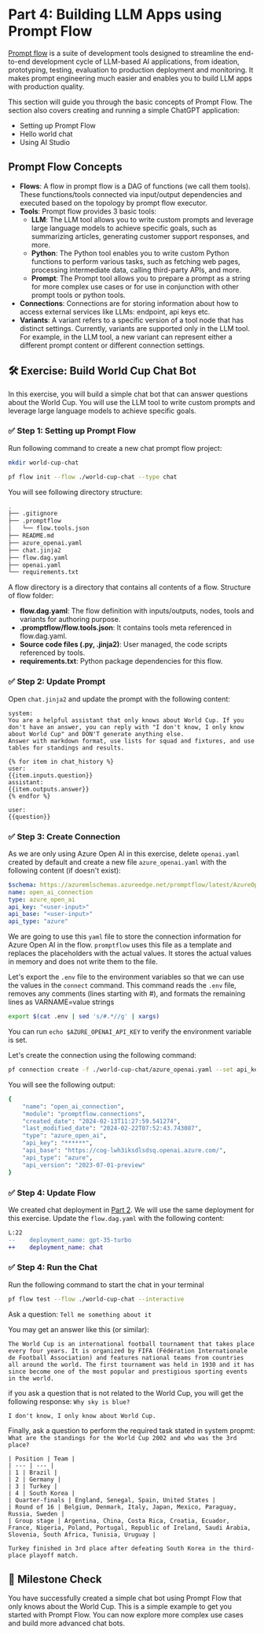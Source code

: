 # Part 4: Building LLM Apps using Prompt Flow

[Prompt flow](https://microsoft.github.io/promptflow/index.html) is a suite of development tools designed to streamline the end-to-end development cycle of LLM-based AI applications, from ideation, prototyping, testing, evaluation to production deployment and monitoring. It makes prompt engineering much easier and enables you to build LLM apps with production quality.

This section will guide you through the basic concepts of Prompt Flow. The section also covers creating and running a simple ChatGPT application:

- Setting up Prompt Flow
- Hello world chat
- Using AI Studio

## Prompt Flow Concepts

- **Flows**: A flow in prompt flow is a DAG of functions (we call them tools). These functions/tools connected via input/output dependencies and executed based on the topology by prompt flow executor.
- **Tools**: Prompt flow provides 3 basic tools:
  - **LLM**: The LLM tool allows you to write custom prompts and leverage large language models to achieve specific goals, such as summarizing articles, generating customer support responses, and more.
  - **Python**: The Python tool enables you to write custom Python functions to perform various tasks, such as fetching web pages, processing intermediate data, calling third-party APIs, and more.
  - **Prompt**: The Prompt tool allows you to prepare a prompt as a string for more complex use cases or for use in conjunction with other prompt tools or python tools.
- **Connections**: Connections are for storing information about how to access external services like LLMs: endpoint, api keys etc.
- **Variants**: A variant refers to a specific version of a tool node that has distinct settings. Currently, variants are supported only in the LLM tool. For example, in the LLM tool, a new variant can represent either a different prompt content or different connection settings.

## 🛠️ Exercise: Build World Cup Chat Bot

In this exercise, you will build a simple chat bot that can answer questions about the World Cup. You will use the LLM tool to write custom prompts and leverage large language models to achieve specific goals.

### ✅ Step 1: Setting up Prompt Flow

Run following command to create a new chat prompt flow project:

```bash
mkdir world-cup-chat

pf flow init --flow ./world-cup-chat --type chat
```

You will see following directory structure:

```bash
.
├── .gitignore
├── .promptflow
│   └── flow.tools.json
├── README.md
├── azure_openai.yaml
├── chat.jinja2
├── flow.dag.yaml
├── openai.yaml
└── requirements.txt
```

A flow directory is a directory that contains all contents of a flow. Structure of flow folder:

- **flow.dag.yaml**: The flow definition with inputs/outputs, nodes, tools and variants for authoring purpose.
- **.promptflow/flow.tools.json**: It contains tools meta referenced in flow.dag.yaml.
- **Source code files (.py, .jinja2)**: User managed, the code scripts referenced by tools.
- **requirements.txt**: Python package dependencies for this flow.

### ✅ Step 2: Update Prompt

Open `chat.jinja2` and update the prompt with the following content:

```jinja2
system:
You are a helpful assistant that only knows about World Cup. If you don't have an answer, you can reply with "I don't know, I only know about World Cup" and DON'T generate anything else.
Answer with markdown format, use lists for squad and fixtures, and use tables for standings and results.

{% for item in chat_history %}
user:
{{item.inputs.question}}
assistant:
{{item.outputs.answer}}
{% endfor %}

user:
{{question}}
```

### ✅ Step 3: Create Connection

As we are only using Azure Open AI in this exercise, delete `openai.yaml` created by default and create a new file `azure_openai.yaml` with the following content (if doesn't exist):

```yaml
$schema: https://azuremlschemas.azureedge.net/promptflow/latest/AzureOpenAIConnection.schema.json
name: open_ai_connection
type: azure_open_ai
api_key: "<user-input>"
api_base: "<user-input>"
api_type: "azure"
```

We are going to use this `yaml` file to store the connection information for Azure Open AI in the flow. `promptflow` uses this file as a template and replaces the placeholders with the actual values. It stores the actual values in memory and does not write them to the file.

Let's export the `.env` file to the environment variables so that we can use the values in the `connect` command. This command reads the `.env` file, removes any comments (lines starting with #), and formats the remaining lines as VARNAME=value strings

```bash
export $(cat .env | sed 's/#.*//g' | xargs)
```

You can run `echo $AZURE_OPENAI_API_KEY` to verify the environment variable is set.

Let's create the connection using the following command:

```bash
pf connection create -f ./world-cup-chat/azure_openai.yaml --set api_key=$AZURE_OPENAI_API_KEY api_base=$AZURE_OPENAI_ENDPOINT
```

You will see the following output:

```bash
{
    "name": "open_ai_connection",
    "module": "promptflow.connections",
    "created_date": "2024-02-13T11:27:59.541274",
    "last_modified_date": "2024-02-22T07:52:43.743087",
    "type": "azure_open_ai",
    "api_key": "******",
    "api_base": "https://cog-lwh3iksdlsdsq.openai.azure.com/",
    "api_type": "azure",
    "api_version": "2023-07-01-preview"
}
```

### ✅ Step 4: Update Flow

We created chat deployment in [Part 2](../part2.md). We will use the same deployment for this exercise. Update the `flow.dag.yaml` with the following content:

```diff
L:22
--    deployment_name: gpt-35-turbo
++    deployment_name: chat
```

### ✅ Step 4: Run the Chat

Run the following command to start the chat in your terminal

```bash
pf flow test --flow ./world-cup-chat --interactive
```

Ask a question: `Tell me something about it`

You may get an answer like this (or similar):

```plaintext
The World Cup is an international football tournament that takes place every four years. It is organized by FIFA (Fédération Internationale de Football Association) and features national teams from countries all around the world. The first tournament was held in 1930 and it has since become one of the most popular and prestigious sporting events in the world.
```

if you ask a question that is not related to the World Cup, you will get the following response: `Why sky is blue?`

```plaintext
I don't know, I only know about World Cup.
```

Finally, ask a question to perform the required task stated in system propmt: `What are the standings for the World Cup 2002 and who was the 3rd place?`

```plaintext
| Position | Team |
| --- | --- |
| 1 | Brazil |
| 2 | Germany |
| 3 | Turkey |
| 4 | South Korea |
| Quarter-finals | England, Senegal, Spain, United States |
| Round of 16 | Belgium, Denmark, Italy, Japan, Mexico, Paraguay, Russia, Sweden |
| Group stage | Argentina, China, Costa Rica, Croatia, Ecuador, France, Nigeria, Poland, Portugal, Republic of Ireland, Saudi Arabia, Slovenia, South Africa, Tunisia, Uruguay |

Turkey finished in 3rd place after defeating South Korea in the third-place playoff match.
```

## 🏁 Milestone Check

You have successfully created a simple chat bot using Prompt Flow that only knows about the World Cup. This is a simple example to get you started with Prompt Flow. You can now explore more complex use cases and build more advanced chat bots.
